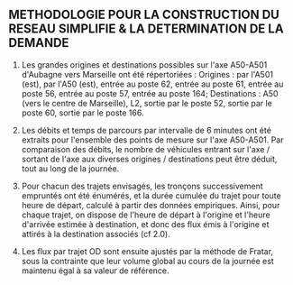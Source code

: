 METHODOLOGIE POUR LA CONSTRUCTION DU RESEAU SIMPLIFIE & LA DETERMINATION DE LA DEMANDE
--------------------------------------------------------------------------------------

1. Les grandes origines et destinations possibles sur l'axe A50-A501 d'Aubagne vers Marseille	ont été répertoriées : 
Origines : par l'A501 (est), par l'A50 (est), entrée au poste 62, entrée au poste 61, entrée au poste 56, entrée au poste 57, entrée au poste 164;
Destinations : A50 (vers le centre de Marseille), L2, sortie par le poste 52, sortie par le poste 60, sortie par le poste 166.

2. Les débits et temps de parcours par intervalle de 6 minutes ont été extraits pour l'ensemble des points de mesure sur l'axe A50-A501. Par comparaison des débits, le nombre de véhicules entrant sur l'axe / sortant de l'axe aux diverses origines / destinations peut être déduit, tout au long de la journée.

3. Pour chacun des trajets envisagés, les tronçons successivement empruntés ont été énumérés, et la durée cumulée du trajet pour toute heure de départ, calculé à partir des données empiriques. Ainsi, pour chaque trajet, on dispose de l'heure de départ à l'origine et l'heure d'arrivée estimée à destination, et donc des flux émis à l'origine et attirés à la destination associés (cf 2.0).

4. Les flux par trajet OD sont ensuite ajustés par la méthode de Fratar, sous la contrainte que leur volume global au cours de la journée est maintenu égal à sa valeur de référence.
